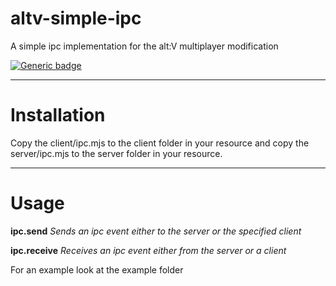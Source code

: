 # altv-simple-ipc
A simple ipc implementation for the alt:V multiplayer modification

[![Generic badge](https://img.shields.io/badge/.altv_Installer%3F-Yes!-4E753E.svg)](https://shields.io/)

---

# Installation
Copy the client/ipc.mjs to the client folder in your resource and copy the server/ipc.mjs to the server folder in your resource.

---

# Usage
<b>ipc.send</b>
<i>Sends an ipc event either to the server or the specified client</i>

<b>ipc.receive</b>
<i>Receives an ipc event either from the server or a client</i>

For an example look at the example folder

